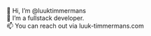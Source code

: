 👋 Hi, I’m @luuktimmermans<br>
👀 I’m a fullstack developer.<br>
📫 You can reach out via luuk-timmermans.com
